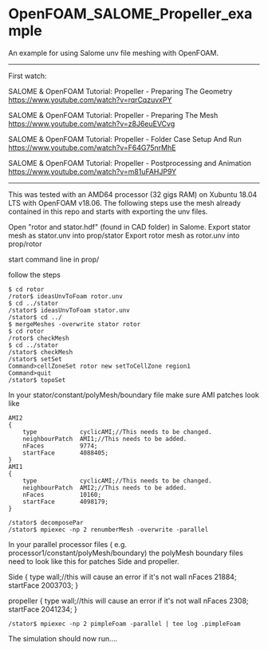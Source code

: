 # OpenFOAM_SALOME_Propeller_example
An example for using Salome unv file meshing with OpenFOAM.
****************************************************************
First watch:

SALOME & OpenFOAM Tutorial: Propeller - Preparing The Geometry
https://www.youtube.com/watch?v=rqrCqzuvxPY

SALOME & OpenFOAM Tutorial: Propeller - Preparing The Mesh
https://www.youtube.com/watch?v=z8J6euEVCvg

SALOME & OpenFOAM Tutorial: Propeller - Folder Case Setup And Run
https://www.youtube.com/watch?v=F64G75nrMhE

SALOME & OpenFOAM Tutorial: Propeller - Postprocessing and Animation
https://www.youtube.com/watch?v=m81uFAHJP9Y

****************************************************************

This was tested with an AMD64 processor (32 gigs RAM)
on Xubuntu 18.04 LTS with OpenFOAM v18.06.
The following steps use the mesh already contained in this
repo and starts with exporting the unv files.

Open "rotor and stator.hdf" (found in CAD folder) in Salome.
Export stator mesh as stator.unv into prop/stator
Export rotor mesh as rotor.unv into prop/rotor

start command line in prop/

follow the steps

	$ cd rotor 
	/rotor$ ideasUnvToFoam rotor.unv
	$ cd ../stator 
	/stator$ ideasUnvToFoam stator.unv
	/stator$ cd ../ 
	$ mergeMeshes -overwrite stator rotor
	$ cd rotor 
	/rotor$ checkMesh
	$ cd ../stator 
	/stator$ checkMesh
	/stator$ setSet
	Command>cellZoneSet rotor new setToCellZone region1
	Command>quit
	/stator$ topoSet

In your stator/constant/polyMesh/boundary file make sure AMI patches look like

	AMI2
    {
        type            cyclicAMI;//This needs to be changed.
		neighbourPatch  AMI1;//This needs to be added.
        nFaces          9774;
        startFace       4088405;
    }
    AMI1
    {
        type            cyclicAMI;//This needs to be changed.
		neighbourPatch  AMI2;//This needs to be added.
        nFaces          10160;
        startFace       4098179;
    }

	/stator$ decomposePar
	/stator$ mpiexec -np 2 renumberMesh -overwrite -parallel

In your parallel processor files ( e.g. processor1/constant/polyMesh/boundary)
the polyMesh boundary files need to look like this for patches Side and propeller.

Side
{
	type            wall;//this will cause an error if it's not wall
	nFaces          21884;
	startFace       2003703;
}


propeller
{
	type            wall;//this will cause an error if it's not wall
	nFaces          2308;
	startFace       2041234;
}
	
	
	/stator$ mpiexec -np 2 pimpleFoam -parallel | tee log .pimpleFoam

The simulation should now run....
